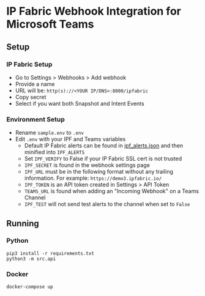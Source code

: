 # IP Fabric Webhook Integration for Microsoft Teams

## Setup

### IP Fabric Setup

- Go to Settings > Webhooks > Add webhook
- Provide a name
- URL will be: `http(s)://<YOUR IP/DNS>:8000/ipfabric`
- Copy secret
- Select if you want both Snapshot and Intent Events

### Environment Setup

- Rename `sample.env` to `.env`
- Edit `.env` with your IPF and Teams variables
  - Default IP Fabric alerts can be found in [ipf_alerts.json](ipf_alerts.json) and then minified into `IPF_ALERTS`
  - Set `IPF_VERIFY` to False if your IP Fabric SSL cert is not trusted
  - `IPF_SECRET` is found in the webhook settings page
  - `IPF_URL` must be in the following format without any trailing information. For example: `https://demo3.ipfabric.io/`
  - `IPF_TOKEN` is an API token created in Settings > API Token
  - `TEAMS_URL` is found when adding an "Incoming Webhook" on a Teams Channel
  - `IPF_TEST` will not send test alerts to the channel when set to `False`

## Running

### Python

```shell
pip3 install -r requirements.txt
python3 -m src.api
```

### Docker

```shell
docker-compose up
```
